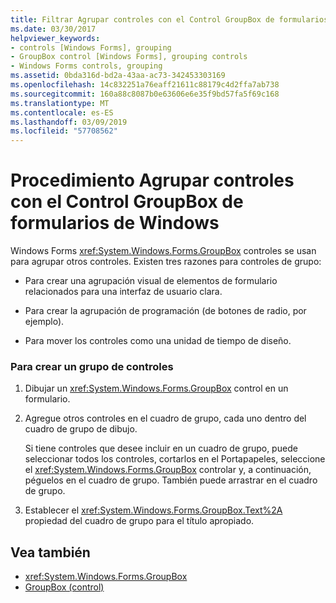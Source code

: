 ```yaml
---
title: Filtrar Agrupar controles con el Control GroupBox de formularios de Windows
ms.date: 03/30/2017
helpviewer_keywords:
- controls [Windows Forms], grouping
- GroupBox control [Windows Forms], grouping controls
- Windows Forms controls, grouping
ms.assetid: 0bda316d-bd2a-43aa-ac73-342453303169
ms.openlocfilehash: 14c832251a76eaff21611c88179c4d2ffa7ab738
ms.sourcegitcommit: 160a88c8087b0e63606e6e35f9bd57fa5f69c168
ms.translationtype: MT
ms.contentlocale: es-ES
ms.lasthandoff: 03/09/2019
ms.locfileid: "57708562"
---
```

# <a name="how-to-group-controls-with-the-windows-forms-groupbox-control"></a>Procedimiento Agrupar controles con el Control GroupBox de formularios de Windows
Windows Forms <xref:System.Windows.Forms.GroupBox> controles se usan para agrupar otros controles. Existen tres razones para controles de grupo:  
  
-   Para crear una agrupación visual de elementos de formulario relacionados para una interfaz de usuario clara.  
  
-   Para crear la agrupación de programación (de botones de radio, por ejemplo).  
  
-   Para mover los controles como una unidad de tiempo de diseño.  
  
### <a name="to-create-a-group-of-controls"></a>Para crear un grupo de controles  
  
1.  Dibujar un <xref:System.Windows.Forms.GroupBox> control en un formulario.  
  
2.  Agregue otros controles en el cuadro de grupo, cada uno dentro del cuadro de grupo de dibujo.  
  
     Si tiene controles que desee incluir en un cuadro de grupo, puede seleccionar todos los controles, cortarlos en el Portapapeles, seleccione el <xref:System.Windows.Forms.GroupBox> controlar y, a continuación, péguelos en el cuadro de grupo. También puede arrastrar en el cuadro de grupo.  
  
3.  Establecer el <xref:System.Windows.Forms.GroupBox.Text%2A> propiedad del cuadro de grupo para el título apropiado.  
  
## <a name="see-also"></a>Vea también
- <xref:System.Windows.Forms.GroupBox>
- [GroupBox (control)](groupbox-control-windows-forms.md)
